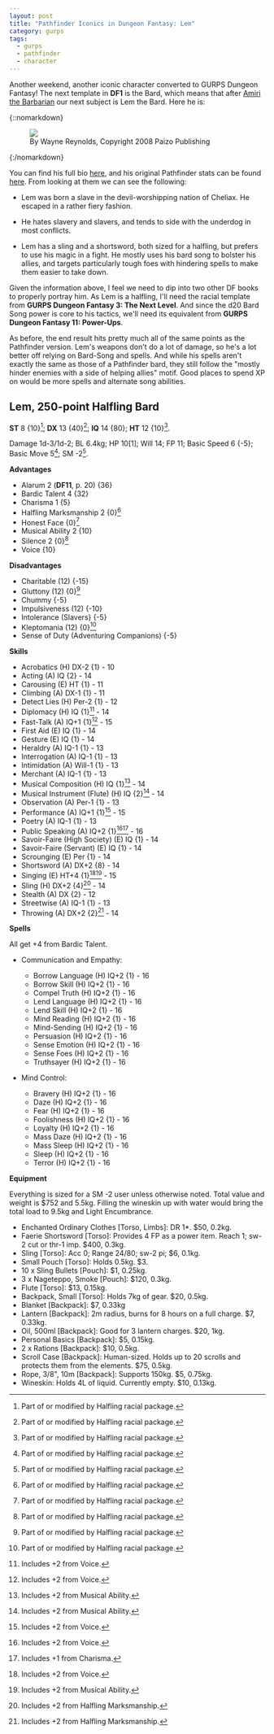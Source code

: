 ```yaml
---
layout: post
title: "Pathfinder Iconics in Dungeon Fantasy: Lem"
category: gurps
tags:
  - gurps
  - pathfinder
  - character
---
```


Another weekend, another iconic character converted to GURPS Dungeon Fantasy!
The next template in **DF1** is the Bard, which means that
after [Amiri the Barbarian][amiri] our next subject is Lem the Bard. Here he is:

{::nomarkdown}
<figure>
  <img src="{{ "/assets/Lem.jpg" | absolute_url }}"/>
  <figcaption>By Wayne Reynolds, Copyright 2008 Paizo Publishing</figcaption>
</figure>
{:/nomarkdown}

You can find his full bio [here][lem-bio], and his original Pathfinder stats can
be found [here][lem-stats]. From looking at them we can see the following:

* Lem was born a slave in the devil-worshipping nation of Cheliax. He escaped in
  a rather fiery fashion.

* He hates slavery and slavers, and tends to side with the underdog in most
  conflicts.

* Lem has a sling and a shortsword, both sized for a halfling, but prefers to
  use his magic in a fight. He mostly uses his bard song to bolster his allies,
  and targets particularly tough foes with hindering spells to make them easier
  to take down.

Given the information above, I feel we need to dip into two other DF books to
properly portray him. As Lem is a halfling, I'll need the racial template from
**GURPS Dungeon Fantasy 3: The Next Level**. And since the d20 Bard Song power
is core to his tactics, we'll need its equivalent from **GURPS Dungeon Fantasy
11: Power-Ups**.

As before, the end result hits pretty much all of the same points as the
Pathfinder version. Lem's weapons don't do a lot of damage, so he's a lot better
off relying on Bard-Song and spells. And while his spells aren't exactly the
same as those of a Pathfinder bard, they still follow the "mostly hinder enemies
with a side of helping allies" motif. Good places to spend XP on would be more
spells and alternate song abilities.

## Lem, 250-point Halfling Bard

**ST** 8 {10}[^1]; **DX** 13 {40}[^1]; **IQ** 14 {80}; **HT** 12 {10}[^1].

Damage 1d-3/1d-2; BL 6.4kg; HP 10[1]; Will 14; FP 11; Basic Speed 6 {-5}; Basic
Move 5[^1]; SM -2[^1].

**Advantages**

- Alarum 2 (**DF11**, p. 20) {36}
- Bardic Talent 4 {32}
- Charisma 1 {5}
- Halfling Marksmanship 2 {0}[^1]
- Honest Face {0}[^1]
- Musical Ability 2 {10}
- Silence 2 {0}[^1]
- Voice {10}

**Disadvantages**

- Charitable (12) {-15}
- Gluttony (12) {0}[^1]
- Chummy {-5}
- Impulsiveness (12) {-10}
- Intolerance (Slavers} {-5}
- Kleptomania (12) {0}[^1]
- Sense of Duty (Adventuring Companions) {-5}

**Skills**

- Acrobatics (H) DX-2 {1} - 10
- Acting (A) IQ {2} - 14
- Carousing (E) HT {1} - 11
- Climbing (A) DX-1 {1} - 11
- Detect Lies (H) Per-2 {1} - 12
- Diplomacy (H) IQ {1}[^2] - 14
- Fast-Talk (A) IQ+1 {1}[^2] - 15
- First Aid (E) IQ {1} - 14
- Gesture (E) IQ {1} - 14
- Heraldry (A) IQ-1 {1} - 13
- Interrogation (A) IQ-1 {1} - 13
- Intimidation (A) Will-1 {1} - 13
- Merchant (A) IQ-1 {1} - 13
- Musical Composition (H) IQ {1}[^3] - 14
- Musical Instrument (Flute) (H) IQ {2}[^3] - 14
- Observation (A) Per-1 {1} - 13
- Performance (A) IQ+1 {1}[^2] - 15
- Poetry (A) IQ-1 {1} - 13
- Public Speaking (A) IQ+2 {1}[^2][^4] - 16
- Savoir-Faire (High Society) (E) IQ {1} - 14
- Savoir-Faire (Servant) (E) IQ {1} - 14
- Scrounging (E) Per {1} - 14
- Shortsword (A) DX+2 {8} - 14
- Singing (E) HT+4 {1}[^2][^3] - 15
- Sling (H) DX+2 {4}[^5] - 14
- Stealth (A) DX {2} - 12
- Streetwise (A) IQ-1 {1} - 13
- Throwing (A) DX+2 {2}[^5] - 14

**Spells**

All get +4 from Bardic Talent.

- Communication and Empathy:
  - Borrow Language (H) IQ+2 {1} - 16
  - Borrow Skill (H) IQ+2 {1} - 16
  - Compel Truth (H) IQ+2 {1} - 16
  - Lend Language (H) IQ+2 {1} - 16
  - Lend Skill (H) IQ+2 {1} - 16
  - Mind Reading (H) IQ+2 {1} - 16
  - Mind-Sending (H) IQ+2 {1} - 16
  - Persuasion (H) IQ+2 {1} - 16
  - Sense Emotion (H) IQ+2 {1} - 16
  - Sense Foes (H) IQ+2 {1} - 16
  - Truthsayer (H) IQ+2 {1} - 16

- Mind Control:
  - Bravery (H) IQ+2 {1} - 16
  - Daze (H) IQ+2 {1} - 16
  - Fear (H) IQ+2 {1} - 16
  - Foolishness (H) IQ+2 {1} - 16
  - Loyalty (H) IQ+2 {1} - 16
  - Mass Daze (H) IQ+2 {1} - 16
  - Mass Sleep (H) IQ+2 {1} - 16
  - Sleep (H) IQ+2 {1} - 16
  - Terror (H) IQ+2 {1} - 16

**Equipment**

Everything is sized for a SM -2 user unless otherwise noted. Total value and
weight is $752 and 5.5kg. Filling the wineskin up with water would bring the
total load to 9.5kg and Light Encumbrance.

- Enchanted Ordinary Clothes [Torso, Limbs]: DR 1*. $50, 0.2kg.
- Faerie Shortsword [Torso]: Provides 4 FP as a power item. Reach 1; sw-2 cut or
  thr-1 imp. $400, 0.3kg.
- Sling [Torso]: Acc 0; Range 24/80; sw-2 pi; $6, 0.1kg.
- Small Pouch [Torso]: Holds 0.5kg. $3.
- 10 x Sling Bullets [Pouch]: $1, 0.25kg.
- 3 x Nageteppo, Smoke [Pouch]: $120, 0.3kg.
- Flute [Torso]: $13, 0.15kg.
- Backpack, Small [Torso]: Holds 7kg of gear. $20, 0.5kg.
- Blanket [Backpack]: $7, 0.33kg
- Lantern [Backpack]: 2m radius, burns for 8 hours on a full charge. $7,
  0.33kg.
- Oil, 500ml [Backpack]: Good for 3 lantern charges. $20, 1kg.
- Personal Basics [Backpack]: $5, 0.15kg.
- 2 x Rations [Backpack]: $10, 0.5kg.
- Scroll Case [Backpack]: Human-sized. Holds up to 20 scrolls and protects them
  from the elements. $75, 0.5kg.
- Rope, 3/8", 10m [Backpack]: Supports 150kg. $5, 0.75kg.
- Wineskin: Holds 4L of liquid. Currently empty. $10, 0.13kg.

[^1]: Part of or modified by Halfling racial package.
[^2]: Includes +2 from Voice.
[^3]: Includes +2 from Musical Ability.
[^4]: Includes +1 from Charisma.
[^5]: Includes +2 from Halfling Marksmanship.


[amiri]: https://bira.github.io/octopus-carnival/gurps/2016/10/02/pathfinder-df-barbarian.html
[lem-bio]: http://pathfinder.wikia.com/wiki/Lem
[lem-stats]: http://paizo.com/pathfinderRPG/prd/npcCodex/iconic/lem.html
